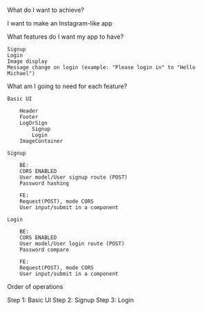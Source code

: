 What do I want to achieve?

I want to make an Instagram-like app

What features do I want my app to have?

    Signup
    Login
    Image display
    Message change on login (example: "Please login in" to "Hello Michael")

What am I going to need for each feature?

    Basic UI

        Header
        Footer
        LogOrSign
            Signup
            Login
        ImageContainer

    Signup

        BE:
        CORS ENABLED
        User model/User signup route (POST)
        Password hashing

        FE:
        Request(POST), mode CORS
        User input/submit in a component

    Login

        BE:
        CORS ENABLED
        User model/User login route (POST)
        Password compare

        FE:
        Request(POST), mode CORS
        User input/submit in a component

Order of operations

Step 1: Basic UI
Step 2: Signup
Step 3: Login
